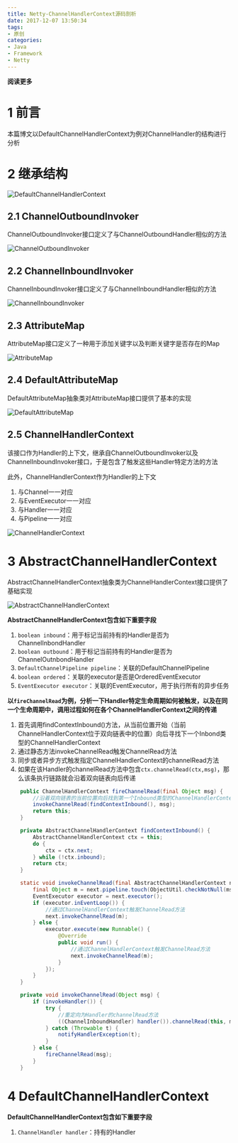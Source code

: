 ```yaml
---
title: Netty-ChannelHandlerContext源码剖析
date: 2017-12-07 13:50:34
tags: 
- 原创
categories: 
- Java
- Framework
- Netty
---
```


__阅读更多__

<!--more-->

# 1 前言

本篇博文以DefaultChannelHandlerContext为例对ChannelHandler的结构进行分析

# 2 继承结构

![DefaultChannelHandlerContext](/images/Netty-ChannelHandlerContext源码剖析/DefaultChannelHandlerContext.png)

## 2.1 ChannelOutboundInvoker

ChannelOutboundInvoker接口定义了与ChannelOutboundHandler相似的方法

![ChannelOutboundInvoker](/images/Netty-ChannelPipeline源码剖析/ChannelOutboundInvoker.png)

## 2.2 ChannelInboundInvoker

ChannelInboundInvoker接口定义了与ChannelInboundHandler相似的方法

![ChannelInboundInvoker](/images/Netty-ChannelPipeline源码剖析/ChannelInboundInvoker.png)

## 2.3 AttributeMap

AttributeMap接口定义了一种用于添加关键字以及判断关键字是否存在的Map

![AttributeMap](/images/Netty-Channel源码剖析/AttributeMap.png)

## 2.4 DefaultAttributeMap

DefaultAttributeMap抽象类对AttributeMap接口提供了基本的实现

![DefaultAttributeMap](/images/Netty-Channel源码剖析/DefaultAttributeMap.png)

## 2.5 ChannelHandlerContext

该接口作为Handler的上下文，继承自ChannelOutboundInvoker以及ChannelInboundInvoker接口，于是包含了触发这些Handler特定方法的方法

此外，ChannelHandlerContext作为Handler的上下文

1. 与Channel一一对应
1. 与EventExecutor一一对应
1. 与Handler一一对应
1. 与Pipeline一一对应

![ChannelHandlerContext](/images/Netty-ChannelHandlerContext源码剖析/ChannelHandlerContext.png)

# 3 AbstractChannelHandlerContext

AbstractChannelHandlerContext抽象类为ChannelHandlerContext接口提供了基础实现

![AbstractChannelHandlerContext](/images/Netty-ChannelHandlerContext源码剖析/AbstractChannelHandlerContext.png)

__AbstractChannelHandlerContext包含如下重要字段__

1. `boolean inbound`：用于标记当前持有的Handler是否为ChannelInbondHandler
1. `boolean outbound`：用于标记当前持有的Handler是否为ChannelOutnbondHandler
1. `DefaultChannelPipeline pipeline`：关联的DefaultChannelPipeline
1. `boolean ordered`：关联的executor是否是OrderedEventExecutor
1. `EventExecutor executor`：关联的EventExecutor，用于执行所有的异步任务

__以`fireChannelRead`为例，分析一下Handler特定生命周期如何被触发，以及在同一个生命周期中，调用过程如何在各个ChannelHandlerContext之间的传递__

1. 首先调用findContextInbound()方法，从当前位置开始（当前ChannelHandlerContext位于双向链表中的位置）向后寻找下一个Inbond类型的ChannelHandlerContext
1. 通过静态方法invokeChannelRead触发ChannelRead方法
1. 同步或者异步方式触发指定ChannelHandlerContext的channelRead方法
1. 如果在该Handler的channelRead方法中包含`ctx.channelRead(ctx,msg)`，那么该条执行链路就会沿着双向链表向后传递

```java
    public ChannelHandlerContext fireChannelRead(final Object msg) {
        //沿着双向链表的当前位置向后找到第一个Inbound类型的ChannelHandlerContext
        invokeChannelRead(findContextInbound(), msg);
        return this;
    }

    private AbstractChannelHandlerContext findContextInbound() {
        AbstractChannelHandlerContext ctx = this;
        do {
            ctx = ctx.next;
        } while (!ctx.inbound);
        return ctx;
    }

    static void invokeChannelRead(final AbstractChannelHandlerContext next, Object msg) {
        final Object m = next.pipeline.touch(ObjectUtil.checkNotNull(msg, "msg"), next);
        EventExecutor executor = next.executor();
        if (executor.inEventLoop()) {
            //通过ChannelHandlerContext触发ChannelRead方法
            next.invokeChannelRead(m);
        } else {
            executor.execute(new Runnable() {
                @Override
                public void run() {
                    //通过ChannelHandlerContext触发ChannelRead方法
                    next.invokeChannelRead(m);
                }
            });
        }
    }

    private void invokeChannelRead(Object msg) {
        if (invokeHandler()) {
            try {
                //重定向为Handler的channelRead方法
                ((ChannelInboundHandler) handler()).channelRead(this, msg);
            } catch (Throwable t) {
                notifyHandlerException(t);
            }
        } else {
            fireChannelRead(msg);
        }
    }
```

# 4 DefaultChannelHandlerContext

__DefaultChannelHandlerContext包含如下重要字段__

1. `ChannelHandler handler`：持有的Handler
